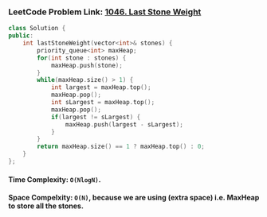 ### LeetCode Problem Link: [1046. Last Stone Weight](https://leetcode.com/problems/last-stone-weight/description)

```cpp
class Solution {
public:
    int lastStoneWeight(vector<int>& stones) {
        priority_queue<int> maxHeap;
        for(int stone : stones) {
            maxHeap.push(stone);
        }
        while(maxHeap.size() > 1) {
            int largest = maxHeap.top();
            maxHeap.pop();
            int sLargest = maxHeap.top();
            maxHeap.pop();
            if(largest != sLargest) {
                maxHeap.push(largest - sLargest);
            }
        }
        return maxHeap.size() == 1 ? maxHeap.top() : 0;
    }
};
```

#### Time Complexity: `O(NlogN)`.

#### Space Compelxity: `O(N)`, because we are using (extra space) i.e. MaxHeap to store all the stones.
